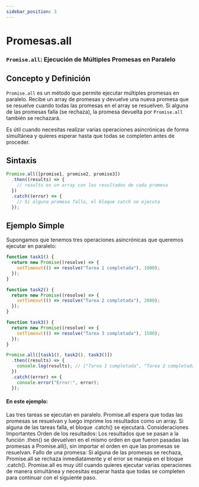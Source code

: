 ```yaml
---
sidebar_position: 3
---
```

# Promesas.all
### `Promise.all`: Ejecución de Múltiples Promesas en Paralelo

## Concepto y Definición

`Promise.all` es un método que permite ejecutar múltiples promesas en paralelo. Recibe un array de promesas y devuelve una nueva promesa que se resuelve cuando todas las promesas en el array se resuelven. Si alguna de las promesas falla (se rechaza), la promesa devuelta por `Promise.all` también se rechazará.

Es útil cuando necesitas realizar varias operaciones asincrónicas de forma simultánea y quieres esperar hasta que todas se completen antes de proceder.

## Sintaxis

```js
Promise.all([promise1, promise2, promise3])
  .then((results) => {
    // results es un array con los resultados de cada promesa
  })
  .catch((error) => {
    // Si alguna promesa falla, el bloque catch se ejecuta
  });
  ```
## Ejemplo Simple
Supongamos que tenemos tres operaciones asincrónicas que queremos ejecutar en paralelo:

```js
function task1() {
  return new Promise((resolve) => {
    setTimeout(() => resolve("Tarea 1 completada"), 1000);
  });
}

function task2() {
  return new Promise((resolve) => {
    setTimeout(() => resolve("Tarea 2 completada"), 2000);
  });
}

function task3() {
  return new Promise((resolve) => {
    setTimeout(() => resolve("Tarea 3 completada"), 1500);
  });
}

Promise.all([task1(), task2(), task3()])
  .then((results) => {
    console.log(results); // ["Tarea 1 completada", "Tarea 2 completada", "Tarea 3 completada"]
  })
  .catch((error) => {
    console.error("Error:", error);
  });
  ```
#### En este ejemplo:

Las tres tareas se ejecutan en paralelo.
Promise.all espera que todas las promesas se resuelvan y luego imprime los resultados como un array.
Si alguna de las tareas falla, el bloque .catch() se ejecutará.
Consideraciones Importantes
Orden de los resultados: Los resultados que se pasan a la función .then() se devuelven en el mismo orden en que fueron pasadas las promesas a Promise.all(), sin importar el orden en que las promesas se resuelvan.
Fallo de una promesa: Si alguna de las promesas se rechaza, Promise.all se rechaza inmediatamente y el error se maneja en el bloque .catch().
Promise.all es muy útil cuando quieres ejecutar varias operaciones de manera simultánea y necesitas esperar hasta que todas se completen para continuar con el siguiente paso.